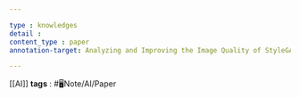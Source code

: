 ```yaml
---

type : knowledges
detail : 
content_type : paper
annotation-target: Analyzing and Improving the Image Quality of StyleGAN.pdf

---
```


[[AI]]
**tags** : #🖥️Note/AI/Paper 
